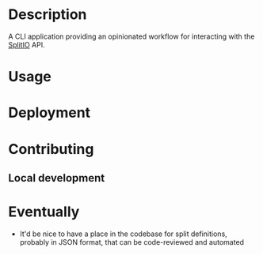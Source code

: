 # Description

A CLI application providing an opinionated workflow for interacting with the [SplitIO](https://www.split.io/) API.

# Usage

# Deployment

# Contributing
## Local development



# Eventually
* It'd be nice to have a place in the codebase for split definitions, probably in JSON format, that can be code-reviewed and automated
